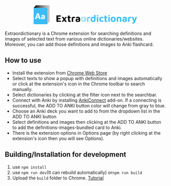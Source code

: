 <div align="center">
    <img src="src/assets/icon.svg" alt="logo" style="width: 50px;"/>
    &nbsp
    &nbsp
    <img src="src/assets/Extraordictionary.svg" style="height: 30px" alt="Extraordictionary"/>
</div>
<br/>
Extraordictionary is a Chrome extension for searching definitions and images of selected text from various online dictionaries/websites. Moreover, you can add those definitions and images to Anki flashcard.
<br/>

## How to use
- Install the extension from [Chrome Web Store](https://chrome.google.com/webstore/detail/extraordictionary/nnbebpoedbolnfdgldgakiifnlmjhabl/related?hl=en&authuser=0)
- Select texts to show a popup with definitions and images automatically or click at the extension's icon in the Chrome toolbar to search manually.
- Select dictionaries by clicking at the filter icon next to the searchbar.
- Connect with Anki by installing [AnkiConnect](https://ankiweb.net/shared/info/2055492159) add-on. If a connecting is successful, the ADD TO ANKI button color will change from gray to blue.
- Choose an Anki deck you want to add to from the dropdown list in the ADD TO ANKI button
- Select definitions and images then clicking at the ADD TO ANKI button to add the definitions-images-bundled card to Anki.
- There is the extension options in Options page (by right clicking at the extension's icon then you will see Options).

## Building/Installation for development
1. use `npm install`
2. use `npm run dev`(It can rebuild automatically) or`npm run build`
3. Upload the `build` folder to Chrome. [Tutorial](https://www.youtube.com/watch?v=oswjtLwCUqg)
